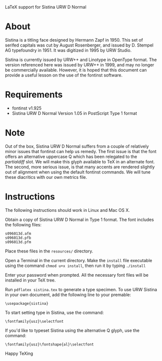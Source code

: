 LaTeX support for Sistina URW D Normal

About
=====

Sistina is a titling face designed by Hermann Zapf in 1950. This set of serifed capitals was cut by August Rosenberger, and issued by D. Stempel AG typefoundry in 1951. It was digitized in 1995 by URW Studio.

Sistina is currently issued by URW++ and Linotype in OpenType format. The version referenced here was issued by URW++ in 1999, and may no longer be commercially available. However, it is hoped that this document can provide a useful lesson on the use of the fontinst software.

Requirements
============

* fontinst v1.925
* Sistina URW D Normal Version 1.05 in PostScript Type 1 format

Note
====

Out of the box, Sistina URW D Normal suffers from a couple of relatively minor issues that fontinst can help us remedy. The first issue is that the font offers an alternative uppercase Q which has been relegated to the _partialdiff_ slot. We will make this glyph available to TeX in an alternate font. The second, more serious issue, is that many accents are rendered slightly out of alignment when using the default fontinst commands. We will tune these diacritics with our own metrics file.

Instructions
============

The following instructions should work in Linux and Mac OS X.

Obtain a copy of Sistina URW D Normal in Type 1 format. The font includes the following files:

	s096013d.afm
	s096013d.pfb
	s096013d.pfm
	
Place these files in the `resources/` directory.

Open a Terminal in the current directory. Make the `install` file executable using the command `chmod u+x install`, then run it by typing `./install`

Enter your password when prompted. All the necessary font files will be installed in your TeX tree.

Run `pdflatex sistina.tex` to generate a type specimen. To use URW Sistina in your own document, add the following line to your premable:

	\usepackage{sistina}
	
To start setting type in Sistina, use the command:

	\fontfamily{usz}\selectfont
	
If you'd like to typeset Sistina using the alternative Q glyph, use the command:
	
	\fontfamily{usz}\fontshape{al}\selectfont
	
Happy TeXing